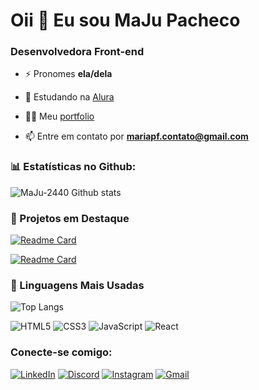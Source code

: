# Oii 👋 Eu sou MaJu Pacheco

### Desenvolvedora Front-end

- ⚡ Pronomes **ela/dela**

- 🌱 Estudando na [Alura](https://www.alura.com.br/indica-dev/mariajuliapacheco2012)

- 👨‍💻 Meu [portfolio](majupacheco.netlify.app)

- 📫 Entre em contato por **mariapf.contato@gmail.com**


### 📊 Estatísticas no Github:
![MaJu-2440 Github stats](https://github-readme-stats.vercel.app/api?username=maju-2440&show_icons=true&theme=tokyonight)

### 📌 Projetos em Destaque
[![Readme Card](https://github-readme-stats.vercel.app/api/pin/?username=MaJu-2440&repo=quiz_para_programadores&theme=tokyonight)](https://github.com/MaJu-2440/quiz_para_programadores)

[![Readme Card](https://github-readme-stats.vercel.app/api/pin/?username=MaJu-2440&repo=audioEducator&theme=tokyonight)](https://github.com/MaJu-2440/audioEducator)


### 🚀 Linguagens Mais Usadas

![Top Langs](https://github-readme-stats.vercel.app/api/top-langs/?username=MaJu-2440&layout=compact&theme=tokyonight)

  ![HTML5](https://img.shields.io/badge/HTML5-E34F26?style=for-the-badge&logo=html5&logoColor=white)  ![CSS3](https://img.shields.io/badge/CSS3-1572B6?style=for-the-badge&logo=css3&logoColor=white) ![JavaScript](https://img.shields.io/badge/JavaScript-F7DF1E?style=for-the-badge&logo=javascript&logoColor=black)  ![React](https://img.shields.io/badge/React-20232A?style=for-the-badge&logo=react&logoColor=61DAFB)



### Conecte-se comigo:

[![LinkedIn](https://img.shields.io/badge/LinkedIn-0077B5?style=for-the-badge&logo=linkedin&logoColor=white)](https://linkedin.com/in/maria-julia-pacheco-freitas) [![Discord](https://img.shields.io/badge/Discord-7289DA?style=for-the-badge&logo=discord&logoColor=white)](https://discord.com/channels/@majujub/) [![Instagram](https://img.shields.io/badge/-Instagram-%23E4405F?style=for-the-badge&logo=instagram&logoColor=white)](https://www.instagram.com/majudev_front/) [![Gmail](https://img.shields.io/badge/Gmail-333333?style=for-the-badge&logo=gmail&logoColor=red)](mailto:mariapf.contato@gmail.com) 
